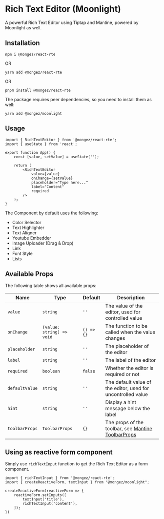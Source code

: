 # Rich Text Editor (Moonlight)

A powerful Rich Text Editor using Tiptap and Mantine, powered by Moonlight as well.

## Installation

`npm i @mongez/react-rte`

OR

`yarn add @mongez/react-rte`

OR

`pnpm install @mongez/react-rte`

The package requires peer dependencies, so you need to install them as well:

`yarn add @mongez/moonlight`

## Usage

```tsx
import { RichTextEditor } from '@mongez/react-rte';
import { useState } from 'react';

export function App() {
    const [value, setValue] = useState('');

    return (    
        <RichTextEditor
            value={value}
            onChange={setValue}
            placeholder="Type here..."
            label="Content"
            required
        />
    );
}
```

The Component by default uses the following:

- Color Selector
- Text Highlighter
- Text Aligner
- Youtube Embedder
- Image Uploader (Drag & Drop)
- Link
- Font Style
- Lists

## Available Props

The following table shows all available props:

| Name | Type | Default | Description |
| --- | --- | --- | --- |
| `value` | `string` | `''` | The value of the editor, used for controlled value |
| `onChange` | `(value: string) => void` | `() => {}` | The function to be called when the value changes |
| `placeholder` | `string` | `''` | The placeholder of the editor |
| `label` | `string` | `''` | The label of the editor |
| `required` | `boolean` | `false` | Whether the editor is required or not |
| `defaultValue` | `string` | `''` | The default value of the editor, used for uncontrolled value |
| `hint` | `string` | `''` | Display a hint message below the label |
| `toolbarProps` | `ToolbarProps` | `{}` | The props of the toolbar, see [Mantine ToolbarProps](https://mantine.dev/others/tiptap/#sticky-toolbar) |

## Using as reactive form component

Simply use `richTextInput` function to get the Rich Text Editor as a form component.

```tsx
import { richTextInput } from '@mongez/react-rte';
import { createReactiveForm, textInput } from "@mongez/moonlight";

createReactiveForm(reactiveForm => {
    reactiveForm.setInputs([
        textInput('title'),
        richTextInput('content'),
    ]);
})
```
